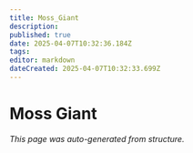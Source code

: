 ```yaml
---
title: Moss_Giant
description: 
published: true
date: 2025-04-07T10:32:36.184Z
tags: 
editor: markdown
dateCreated: 2025-04-07T10:32:33.699Z
---
```


# Moss Giant

*This page was auto-generated from structure.*